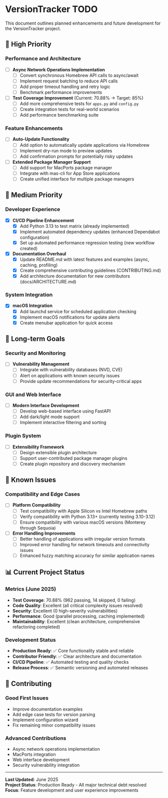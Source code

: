 # VersionTracker TODO

This document outlines planned enhancements and future development for the VersionTracker project.

## 🚀 High Priority

### Performance and Architecture

- [ ] **Async Network Operations Implementation**
  - [ ] Convert synchronous Homebrew API calls to async/await
  - [ ] Implement request batching to reduce API calls
  - [ ] Add proper timeout handling and retry logic
  - [ ] Benchmark performance improvements

- [ ] **Test Coverage Improvement** (Current: 70.88% → Target: 85%)
  - [ ] Add more comprehensive tests for `apps.py` and `config.py`
  - [ ] Create integration tests for real-world scenarios
  - [ ] Add performance benchmarking suite

### Feature Enhancements

- [ ] **Auto-Update Functionality**
  - [ ] Add option to automatically update applications via Homebrew
  - [ ] Implement dry-run mode to preview updates
  - [ ] Add confirmation prompts for potentially risky updates

- [ ] **Extended Package Manager Support**
  - [ ] Add support for MacPorts package manager
  - [ ] Integrate with mas-cli for App Store applications
  - [ ] Create unified interface for multiple package managers

## 🔧 Medium Priority

### Developer Experience

- [x] **CI/CD Pipeline Enhancement**
  - [x] Add Python 3.13 to test matrix (already implemented)
  - [x] Implement automated dependency updates (enhanced Dependabot configuration)
  - [x] Set up automated performance regression testing (new workflow created)

- [x] **Documentation Overhaul**
  - [x] Update README.md with latest features and examples (async, caching, profiling)
  - [x] Create comprehensive contributing guidelines (CONTRIBUTING.md)
  - [x] Add architecture documentation for new contributors (docs/ARCHITECTURE.md)

### System Integration

- [x] **macOS Integration**
  - [x] Add launchd service for scheduled application checking
  - [x] Implement macOS notifications for update alerts
  - [x] Create menubar application for quick access

## 🔮 Long-term Goals

### Security and Monitoring

- [ ] **Vulnerability Management**
  - [ ] Integrate with vulnerability databases (NVD, CVE)
  - [ ] Alert on applications with known security issues
  - [ ] Provide update recommendations for security-critical apps

### GUI and Web Interface

- [ ] **Modern Interface Development**
  - [ ] Develop web-based interface using FastAPI
  - [ ] Add dark/light mode support
  - [ ] Implement interactive filtering and sorting

### Plugin System

- [ ] **Extensibility Framework**
  - [ ] Design extensible plugin architecture
  - [ ] Support user-contributed package manager plugins
  - [ ] Create plugin repository and discovery mechanism

## 🐛 Known Issues

### Compatibility and Edge Cases

- [ ] **Platform Compatibility**
  - [ ] Test compatibility with Apple Silicon vs Intel Homebrew paths
  - [ ] Verify compatibility with Python 3.13+ (currently testing 3.10-3.12)
  - [ ] Ensure compatibility with various macOS versions (Monterey through Sequoia)

- [ ] **Error Handling Improvements**
  - [ ] Better handling of applications with irregular version formats
  - [ ] Improved error handling for network timeouts and connectivity issues
  - [ ] Enhanced fuzzy matching accuracy for similar application names

## 📊 Current Project Status

### Metrics (June 2025)

- **Test Coverage**: 70.88% (962 passing, 14 skipped, 0 failing)
- **Code Quality**: Excellent (all critical complexity issues resolved)
- **Security**: Excellent (0 high-severity vulnerabilities)
- **Performance**: Good (parallel processing, caching implemented)
- **Maintainability**: Excellent (clean architecture, comprehensive refactoring completed)

### Development Status

- **Production Ready**: ✅ Core functionality stable and reliable
- **Contributor Friendly**: ✅ Clear architecture and documentation
- **CI/CD Pipeline**: ✅ Automated testing and quality checks
- **Release Process**: ✅ Semantic versioning and automated releases

## 🤝 Contributing

### Good First Issues

- Improve documentation examples
- Add edge case tests for version parsing
- Implement configuration wizard
- Fix remaining minor compatibility issues

### Advanced Contributions

- Async network operations implementation
- MacPorts integration
- Web interface development
- Security vulnerability integration

---

**Last Updated**: June 2025  
**Project Status**: Production Ready - All major technical debt resolved  
**Focus**: Feature development and user experience improvements
